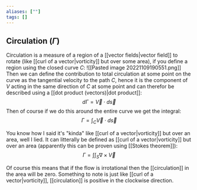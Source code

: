 ```yaml
---
aliases: [""]
tags: []
---
```


## Circulation ($\Gamma$)
Circulation is a measure of a region of a [[vector fields|vector field]] to rotate (like [[curl of a vector|vorticity]] but over some area), if you define a region using the closed curve $C$:
![[Pasted image 20221109190551.png]]
Then we can define the contribution to total circulation at some point on the curve as the tangential velocity to the path $C$, hence it is the component of $V$ acting in the same direction of $C$ at some point and can therefor be described using a [[dot product (vectors)|dot product]]:
$$ d\Gamma = \vec{V} \cdot d\vec{s} $$
Then of course if we do this around the entire curve we get the integral:
$$ \Gamma = \int_{C} \vec{V} \cdot d\vec{s} $$

You know how I said it's "kinda" like [[curl of a vector|vorticity]] but over an area, well I lied. It can litterally be defined as [[curl of a vector|vorticity]] but over an area (apparently this can be proven using [[Stokes theorem]]):
$$ \Gamma = \int \int_{S} \nabla \times \vec{V} $$

Of course this means that if the flow is irrotational then the [[circulation]] in the area will be zero. Something to note is just like [[curl of a vector|vorticity]], [[circulation]] is positive in the clockwise direction.